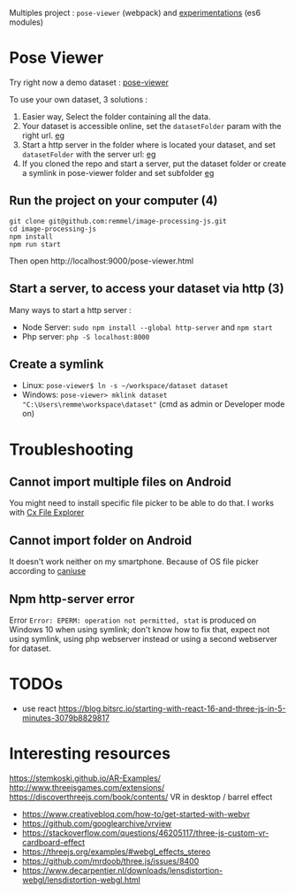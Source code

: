 Multiples project : `pose-viewer` (webpack) and [experimentations](http://remmel.github.com/image-processing-js/experiments/) (es6 modules)

# Pose Viewer

Try right now a demo dataset : [pose-viewer](http://remmel.github.com/image-processing-js/pose-viewer.html)

To use your own dataset, 3 solutions :
1. Easier way, Select the folder containing all the data.
2. Your dataset is accessible online, set the `datasetFolder` param with the right url. [eg](http://remmel.github.com/image-processing-js/pose-viewer.html?datasetType=ARENGINERECORDER&datasetFolder=https://mywebsite.me/dataset/scan123)
3. Start a http server in the folder where is located your dataset, and set `datasetFolder` with the server url: [eg](http://remmel.github.com/image-processing-js/pose-viewer.html?datasetType=ARENGINERECORDER&datasetFolder=http://localhost:8081)
4. If you cloned the repo and start a server, put the dataset folder or create a symlink in pose-viewer folder and set subfolder [eg](http://localhost:8081/pose-viewer/?datasetType=ARENGINERECORDER&datasetFolder=dataset/2020-11-26_121940)


## Run the project on your computer (4)
```shell
git clone git@github.com:remmel/image-processing-js.git
cd image-processing-js
npm install
npm run start
```
Then open http://localhost:9000/pose-viewer.html

## Start a server, to access your dataset via http (3)

Many ways to start a http server :
- Node Server: `sudo npm install --global http-server` and `npm start`
- Php server: `php -S localhost:8000`

## Create a symlink
- Linux: `pose-viewer$ ln -s ~/workspace/dataset dataset`
- Windows: `pose-viewer> mklink dataset "C:\Users\remme\workspace\dataset"` (cmd as admin or Developer mode on)

# Troubleshooting
## Cannot import multiple files on Android
You might need to install specific file picker to be able to do that. I works with [Cx File Explorer](https://play.google.com/store/apps/details?id=com.cxinventor.file.explorer)

## Cannot import folder on Android
It doesn't work neither on my smartphone. Because of OS file picker according to [caniuse](https://caniuse.com/input-file-directory)

## Npm http-server error
Error `Error: EPERM: operation not permitted, stat` is produced on Windows 10 when using symlink; don't know how to fix that, expect not using symlink, using php webserver instead or using a second webserver for dataset.


# TODOs
- use react https://blog.bitsrc.io/starting-with-react-16-and-three-js-in-5-minutes-3079b8829817


# Interesting resources
https://stemkoski.github.io/AR-Examples/
http://www.threejsgames.com/extensions/
https://discoverthreejs.com/book/contents/
VR in desktop / barrel effect
 - https://www.creativebloq.com/how-to/get-started-with-webvr
 - https://github.com/googlearchive/vrview
 - https://stackoverflow.com/questions/46205117/three-js-custom-vr-cardboard-effect
 - https://threejs.org/examples/#webgl_effects_stereo
 - https://github.com/mrdoob/three.js/issues/8400
 - https://www.decarpentier.nl/downloads/lensdistortion-webgl/lensdistortion-webgl.html
